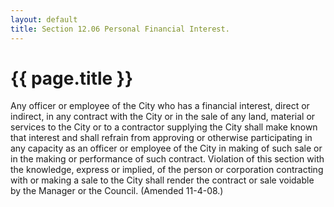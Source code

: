 ```yaml
---
layout: default 
title: Section 12.06 Personal Financial Interest.
---
```


{{ page.title }}
================

Any officer or employee of the City who has a financial interest, direct
or indirect, in any contract with the City or in the sale of any land,
material or services to the City or to a contractor supplying the City
shall make known that interest and shall refrain from approving or
otherwise participating in any capacity as an officer or employee of the
City in making of such sale or in the making or performance of such
contract. Violation of this section with the knowledge, express or
implied, of the person or corporation contracting with or making a sale
to the City shall render the contract or sale voidable by the Manager or
the Council. (Amended 11-4-08.)
